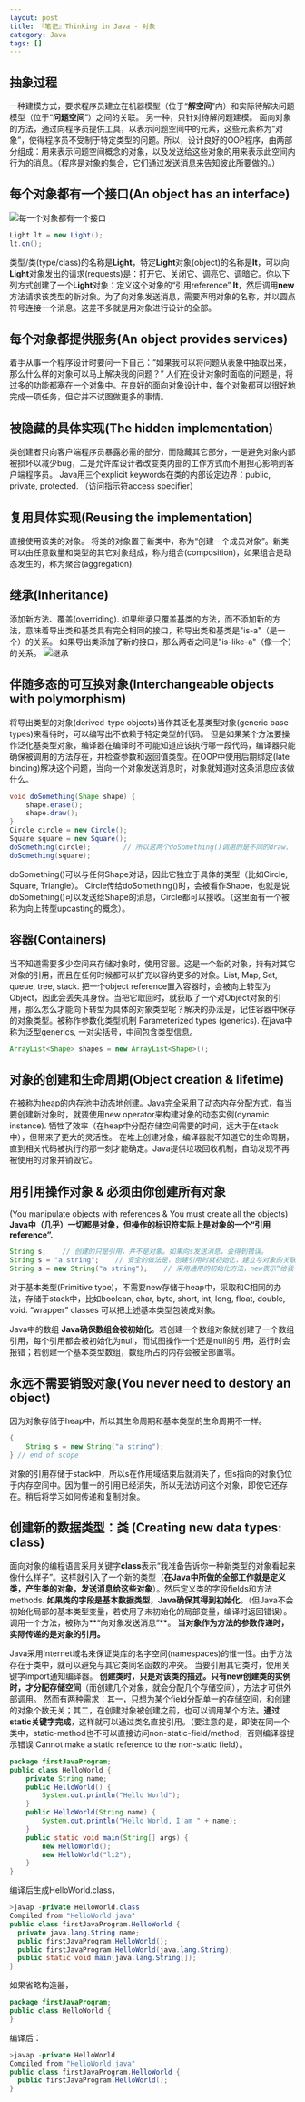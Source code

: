 ```yaml
---
layout: post
title: 『笔记』Thinking in Java - 对象
category: Java
tags: []
---
```


## 抽象过程
一种建模方式，要求程序员建立在机器模型（位于“**解空间**”内）和实际待解决问题模型（位于“**问题空间**”）之间的关联。
另一种，只针对待解问题建模。
面向对象的方法，通过向程序员提供工具，以表示问题空间中的元素，这些元素称为“对象”，使得程序员不受制于特定类型的问题。所以，设计良好的OOP程序，由两部分组成：用来表示问题空间概念的对象，以及发送给这些对象的用来表示此空间内行为的消息。（程序是对象的集合，它们通过发送消息来告知彼此所要做的。）

## 每个对象都有一个接口(An object has an interface)

![每一个对象都有一个接口](/assets/img/java/java-每个对象都有一个接口.png)

``` Java
Light lt = new Light();
lt.on();
```
类型/类(type/class)的名称是**Light**，特定**Light**对象(object)的名称是**lt**，可以向**Light**对象发出的请求(requests)是：打开它、关闭它、调亮它、调暗它。你以下列方式创建了一个**Light**对象：定义这个对象的“引用reference” **lt**，然后调用**new**方法请求该类型的新对象。为了向对象发送消息，需要声明对象的名称，并以圆点符号连接一个消息。这差不多就是用对象进行设计的全部。

## 每个对象都提供服务(An object provides services)
着手从事一个程序设计时要问一下自己：“如果我可以将问题从表象中抽取出来，那么什么样的对象可以马上解决我的问题？”
人们在设计对象时面临的问题是，将过多的功能都塞在一个对象中。在良好的面向对象设计中，每个对象都可以很好地完成一项任务，但它并不试图做更多的事情。

## 被隐藏的具体实现(The hidden implementation)
类创建者只向客户端程序员暴露必需的部分，而隐藏其它部分，一是避免对象内部被损坏以减少bug，二是允许库设计者改变类内部的工作方式而不用担心影响到客户端程序员。
Java用三个explicit keywords在类的内部设定边界：public, private, protected. （访问指示符access specifier）

## 复用具体实现(Reusing the implementation)
直接使用该类的对象。
将类的对象置于新类中，称为“创建一个成员对象”。新类可以由任意数量和类型的其它对象组成，称为组合(composition)，如果组合是动态发生的，称为聚合(aggregation).


## 继承(Inheritance)
添加新方法、覆盖(overriding).
如果继承只覆盖基类的方法，而不添加新的方法，意味着导出类和基类具有完全相同的接口，称导出类和基类是"is-a"（是一个）的关系。
如果导出类添加了新的接口，那么两者之间是"is-like-a"（像一个）的关系。
![继承](/assets/img/java/java-继承.png)

## 伴随多态的可互换对象(Interchangeable objects with polymorphism)
将导出类型的对象(derived-type objects)当作其泛化基类型对象(generic base types)来看待时，可以编写出不依赖于特定类型的代码。
但是如果某个方法要操作泛化基类型对象，编译器在编译时不可能知道应该执行哪一段代码，编译器只能确保被调用的方法存在，并检查参数和返回值类型。在OOP中使用后期绑定(late binding)解决这个问题，当向一个对象发送消息时，对象就知道对这条消息应该做什么。

``` Java
void doSomething(Shape shape) {
    shape.erase();
    shape.draw();
}
Circle circle = new Circle();
Square square = new Square();
doSomething(circle);        // 所以这两个doSomething()调用的是不同的draw.
doSomething(square);
```
doSomething()可以与任何Shape对话，因此它独立于具体的类型（比如Circle, Square, Triangle）。
Circle传给doSomething()时，会被看作Shape，也就是说doSomething()可以发送给Shape的消息，Circle都可以接收。（这里面有一个被称为向上转型upcasting的概念）。

## 容器(Containers)
当不知道需要多少空间来存储对象时，使用容器。这是一个新的对象，持有对其它对象的引用，而且在任何时候都可以扩充以容纳更多的对象。List, Map, Set, queue, tree, stack.
把一个object reference置入容器时，会被向上转型为Object，因此会丢失其身份。当把它取回时，就获取了一个对Object对象的引用，那么怎么才能向下转型为具体的对象类型呢？解决的办法是，记住容器中保存的对象类型。被称作参数化类型机制 Parameterized types (generics). 在java中称为泛型generics, 一对尖括号，中间包含类型信息。

``` Java
ArrayList<Shape> shapes = new ArrayList<Shape>();
```

## 对象的创建和生命周期(Object creation & lifetime)
在被称为heap的内存池中动态地创建。Java完全采用了动态内存分配方式，每当要创建新对象时，就要使用new operator来构建对象的动态实例(dynamic instance). 牺牲了效率（在heap中分配存储空间需要的时间，远大于在stack中），但带来了更大的灵活性。
在堆上创建对象，编译器就不知道它的生命周期，直到相关代码被执行的那一刻才能确定。Java提供垃圾回收机制，自动发现不再被使用的对象并销毁它。

## 用引用操作对象 & 必须由你创建所有对象
(You manipulate objects with references & You must create all the objects)
**Java中（几乎）一切都是对象，但操作的标识符实际上是对象的一个“引用 reference”.** 

``` Java
String s;    // 创建的只是引用，并不是对象。如果向s发送消息，会得到错误。
String s = "a string";    // 安全的做法是，创建引用时就初始化，建立与对象的关联。
String s = new String("a string");    // 采用通用的初始化方法，new表示“给我一个新对象”。
```
对于基本类型(Primitive type)，不需要new存储于heap中，采取和C相同的办法，存储于stack中，比如boolean, char, byte, short, int, long, float, double, void.
 “wrapper” classes 可以把上述基本类型包装成对象。

Java中的数组
**Java确保数组会被初始化**。若创建一个数组对象就创建了一个数组引用，每个引用都会被初始化为null，而试图操作一个还是null的引用，运行时会报错；若创建一个基本类型数组，数组所占的内存会被全部置零。

## 永远不需要销毁对象(You never need to destory an object)
因为对象存储于heap中，所以其生命周期和基本类型的生命周期不一样。

``` Java
{
    String s = new String("a string");
} // end of scope
```

对象的引用存储于stack中，所以s在作用域结束后就消失了，但s指向的对象仍位于内存空间中。因为惟一的引用已经消失，所以无法访问这个对象，即使它还存在。稍后将学习如何传递和复制对象。

## 创建新的数据类型：类 (Creating new data types: class)
面向对象的编程语言采用关键字**class**表示“我准备告诉你一种新类型的对象看起来像什么样子”。这样就引入了一个新的类型（**在Java中所做的全部工作就是定义类，产生类的对象，发送消息给这些对象**）。然后定义类的字段fields和方法methods.
**如果类的字段是基本数据类型，Java确保其得到初始化**。（但Java不会初始化局部的基本类型变量，若使用了未初始化的局部变量，编译时返回错误）。
调用一个方法，被称为**“向对象发送消息”**。
**当对象作为方法的参数传递时，实际传递的是对象的引用。**

Java采用Internet域名来保证类库的名字空间(namespaces)的惟一性。由于方法存在于类中，就可以避免与其它类同名函数的冲突。
当要引用其它类时，使用关键字import通知编译器。
**创建类时，只是对该类的描述。只有new创建类的实例时，才分配存储空间**（而创建几个对象，就会分配几个存储空间），方法才可供外部调用。
然而有两种需求：其一，只想为某个field分配单一的存储空间，和创建的对象个数无关；其二，在创建对象被创建之前，也可以调用某个方法。**通过static关键字完成**，这样就可以通过类名直接引用。（要注意的是，即使在同一个类中，static-method也不可以直接访问non-static-field/method，否则编译器提示错误 Cannot make a static reference to the non-static field）。

``` Java
package firstJavaProgram;
public class HelloWorld {
    private String name;
    public HelloWorld() {
        System.out.println("Hello World");
    }
    public HelloWorld(String name) {
        System.out.println("Hello World, I'am " + name);
    }
    public static void main(String[] args) {
        new HelloWorld();
        new HelloWorld("li2");
    }
}
```

编译后生成HelloWorld.class，

``` Java
>javap -private HelloWorld.class
Compiled from "HelloWorld.java"
public class firstJavaProgram.HelloWorld {
  private java.lang.String name;
  public firstJavaProgram.HelloWorld();
  public firstJavaProgram.HelloWorld(java.lang.String);
  public static void main(java.lang.String[]);
}
```

如果省略构造器，

``` Java
package firstJavaProgram;
public class HelloWorld {
}
```

编译后：

``` Java
>javap -private HelloWorld
Compiled from "HelloWorld.java"
public class firstJavaProgram.HelloWorld {
  public firstJavaProgram.HelloWorld();
}
```
 
